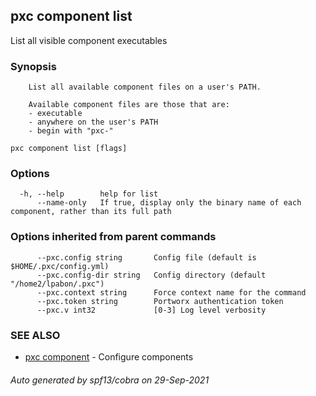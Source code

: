 ## pxc component list

List all visible component executables

### Synopsis


		List all available component files on a user's PATH.

		Available component files are those that are:
		- executable
		- anywhere on the user's PATH
		- begin with "pxc-"

```
pxc component list [flags]
```

### Options

```
  -h, --help        help for list
      --name-only   If true, display only the binary name of each component, rather than its full path
```

### Options inherited from parent commands

```
      --pxc.config string       Config file (default is $HOME/.pxc/config.yml)
      --pxc.config-dir string   Config directory (default "/home2/lpabon/.pxc")
      --pxc.context string      Force context name for the command
      --pxc.token string        Portworx authentication token
      --pxc.v int32             [0-3] Log level verbosity
```

### SEE ALSO

* [pxc component](pxc_component.md)	 - Configure components

###### Auto generated by spf13/cobra on 29-Sep-2021

